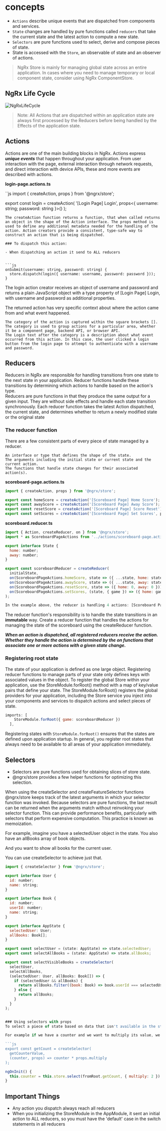 # concepts

- ```Actions``` describe unique events that are dispatched from components and services.
- ```State``` changes are handled by pure functions called ```reducers``` that take the current state and the latest action to compute a new state.
- ```Selectors``` are pure functions used to select, derive and compose pieces of state.
- State is accessed with the ```Store```, an observable of state and an observer of actions.


> NgRx Store is mainly for managing global state across an entire application. In cases where you need to manage temporary or local component state, consider using NgRx ComponentStore.

## NgRx Life Cycle
![NgRxLifeCycle](https://user-images.githubusercontent.com/89549639/189070993-2fbab974-150c-4674-936d-b3063305bafb.png)

> Note: All Actions that are dispatched within an application state are always first processed by the Reducers before being handled by the Effects of the application state.

## Actions

Actions are one of the main building blocks in NgRx. Actions express ***unique events*** that happen throughout your application. From user interaction with the page, external interaction through network requests, and direct interaction with device APIs, these and more events are described with actions.

**login-page.actions.ts**

``js
import { createAction, props } from '@ngrx/store';

export const login = createAction(
  '[Login Page] Login',
  props<{ username: string; password: string }>()
);
```
The createAction function returns a function, that when called returns an object in the shape of the Action interface. The props method is used to define any additional metadata needed for the handling of the action. Action creators provide a consistent, type-safe way to construct an action that is being dispatched.

### To dispatch this action:

- When dispatching an action it send to ALL reducers


```js
onSubmit(username: string, password: string) {
  store.dispatch(login({ username: username, password: password }));
}
```

The login action creator receives an object of username and password and returns a plain JavaScript object with a type property of [Login Page] Login, with username and password as additional properties.

The returned action has very specific context about where the action came from and what event happened.

    The category of the action is captured within the square brackets [].
    The category is used to group actions for a particular area, whether it be a component page, backend API, or browser API.
    The Login text after the category is a description about what event occurred from this action. In this case, the user clicked a login button from the login page to attempt to authenticate with a username and password.

## Reducers

Reducers in NgRx are responsible for handling transitions from one state to the next state in your application. Reducer functions handle these transitions by determining which actions to handle based on the action's type.
<br>
Reducers are pure functions in that they produce the same output for a given input. They are without side effects and handle each state transition synchronously. Each reducer function takes the latest Action dispatched, the current state, and determines whether to return a newly modified state or the original state

### The reducer function

There are a few consistent parts of every piece of state managed by a reducer.

    An interface or type that defines the shape of the state.
    The arguments including the initial state or current state and the current action.
    The functions that handle state changes for their associated action(s).

**scoreboard-page.actions.ts**
```js
import { createAction, props } from '@ngrx/store';

export const homeScore = createAction('[Scoreboard Page] Home Score');
export const awayScore = createAction('[Scoreboard Page] Away Score');
export const resetScore = createAction('[Scoreboard Page] Score Reset');
export const setScores = createAction('[Scoreboard Page] Set Scores', props<{game: Game}>());
```

**scoreboard.reducer.ts**
```js
import { Action, createReducer, on } from '@ngrx/store';
import * as ScoreboardPageActions from '../actions/scoreboard-page.actions';

export interface State {
  home: number;
  away: number;
}

export const scoreboardReducer = createReducer(
  initialState,
  on(ScoreboardPageActions.homeScore, state => ({ ...state, home: state.home + 1 })),
  on(ScoreboardPageActions.awayScore, state => ({ ...state, away: state.away + 1 })),
  on(ScoreboardPageActions.resetScore, state => ({ home: 0, away: 0 })),
  on(ScoreboardPageActions.setScores, (state, { game }) => ({ home: game.home, away: game.away }))
);

In the example above, the reducer is handling 4 actions: [Scoreboard Page] Home Score, [Scoreboard Page] Away Score, [Scoreboard Page] Score Reset and [Scoreboard Page] Set Scores. Each action is strongly-typed. Each action handles the state transition immutably. This means that the state transitions are not modifying the original state, but are returning a new state object using the spread operator. The spread syntax copies the properties from the current state into the object, creating a new reference. This ensures that a new state is produced with each change, preserving the purity of the change. This also promotes referential integrity, guaranteeing that the old reference was discarded when a state change occurred.
```

The reducer function's responsibility is to handle the state transitions in an **immutable** way. Create a reducer function that handles the actions for managing the state of the scoreboard using the createReducer function.

***When an action is dispatched, all registered reducers receive the action. Whether they handle the action is determined by the on functions that associate one or more actions with a given state change.***

### Registering root state

The state of your application is defined as one large object. Registering reducer functions to manage parts of your state only defines keys with associated values in the object. To register the global Store within your application, use the StoreModule.forRoot() method with a map of key/value pairs that define your state. The StoreModule.forRoot() registers the global providers for your application, including the Store service you inject into your components and services to dispatch actions and select pieces of state.

```js
imports: [
    StoreModule.forRoot({ game: scoreboardReducer })
  ],
```

Registering states with ```StoreModule.forRoot()``` ensures that the states are defined upon application startup. In general, you register root states that always need to be available to all areas of your application immediately.



## Selectors
- Selectors are pure functions used for obtaining slices of store state. 
- @ngrx/store provides a few helper functions for optimizing this selection. 


When using the createSelector and createFeatureSelector functions @ngrx/store keeps track of the latest arguments in which your selector function was invoked. Because selectors are pure functions, the last result can be returned when the arguments match without reinvoking your selector function. This can provide performance benefits, particularly with selectors that perform expensive computation. This practice is known as memoization.


For example, imagine you have a selectedUser object in the state. You also have an allBooks array of book objects.

And you want to show all books for the current user.

You can use createSelector to achieve just that.

```js
import { createSelector } from '@ngrx/store';

export interface User {
  id: number;
  name: string;
}

export interface Book {
  id: number;
  userId: number;
  name: string;
}

export interface AppState {
  selectedUser: User;
  allBooks: Book[];
}

export const selectUser = (state: AppState) => state.selectedUser;
export const selectAllBooks = (state: AppState) => state.allBooks;

export const selectVisibleBooks = createSelector(
  selectUser,
  selectAllBooks,
  (selectedUser: User, allBooks: Book[]) => {
    if (selectedUser && allBooks) {
      return allBooks.filter((book: Book) => book.userId === selectedUser.id);
    } else {
      return allBooks;
    }
  }
);


### Using selectors with props
To select a piece of state based on data that isn't available in the store you can pass props to the selector function. These props gets passed through every selector and the projector function. To do so we must specify these props when we use the selector inside our component.

For example if we have a counter and we want to multiply its value, we can add the multiply factor as a prop:

```js
export const getCount = createSelector(
  getCounterValue,
  (counter, props) => counter * props.multiply
);
```

```js
ngOnInit() {
  this.counter = this.store.select(fromRoot.getCount, { multiply: 2 })
}
```

## Important Things
- Any action you dispatch always reach all reducers
- When you initializing the StoreModule in the AppModule, it sent an initial action to ALL reducers, so you must have the 'default' case in the switch statements in all reducers
